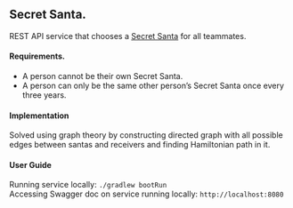 ## Secret Santa.
REST API service that chooses a [Secret Santa](https://en.wikipedia.org/wiki/Secret_Santa) for all teammates.

#### Requirements.
 - A person cannot be their own Secret Santa.
 - A person can only be the same other person’s Secret Santa once every three years.

#### Implementation
Solved using graph theory by constructing directed graph with all possible edges between santas and receivers and finding Hamiltonian path in it.

#### User Guide
Running service locally: `./gradlew bootRun` <br/>
Accessing Swagger doc on service running locally: `http://localhost:8080`
